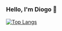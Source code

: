 ### Hello, I'm Diogo 👋

[![Top Langs](https://github-readme-stats.vercel.app/api/top-langs/?username=anuraghazra)](https://github.com/sir-cap/github-readme-stats)
<!--
**sir-cap/sir-cap** is a ✨ _special_ ✨ repository because its `README.md` (this file) appears on your GitHub profile.

Here are some ideas to get you started:

- 🔭 I’m currently working on ...
- 🌱 I’m currently learning ...
- 👯 I’m looking to collaborate on ...
- 🤔 I’m looking for help with ...
- 💬 Ask me about ...
- 📫 How to reach me: ...
- 😄 Pronouns: ...
- ⚡ Fun fact: ...
-->
